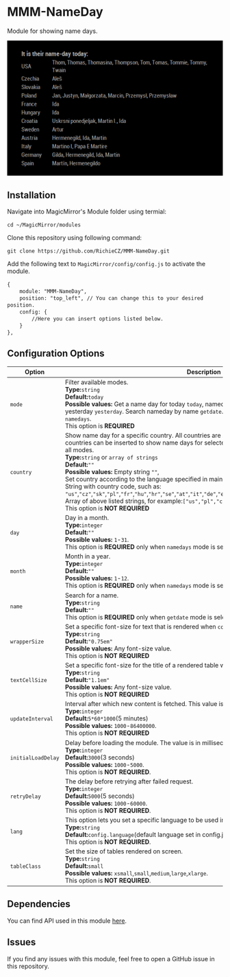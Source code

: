 # MMM-NameDay
Module for showing name days. 

![module MMM-NameDay](screenshots/screenshot.png)

## Installation
Navigate into MagicMirror's Module folder using termial:
```
cd ~/MagicMirror/modules
```
Clone this repository using following command: 
```
git clone https://github.com/RichieCZ/MMM-NameDay.git
```
Add the following text to ```MagicMirror/config/config.js``` to activate the module.
```
{
    module: "MMM-NameDay",
    position: "top_left", // You can change this to your desired position.
    config: {
        //Here you can insert options listed below.
    }
},
```
## Configuration Options
| Option                  | Description                                                                                                                                                                                                                                                                                                                                                                                                                                                                                                                                                                                                                                                                                                                           |
| ------------------------| ------------------------------------------------------------------------------------------------------------------------------------------------------------------------------------------------------------------------------------------------------------------------------------------------------------------------------------------------------------------------------------------------------------------------------------------------------------------------------------------------------------------------------------------------------------------------------------------------------------------------------------------------------------------------------------------------------------------------------------- |
| ```mode```              | Filter available modes.<br/> **Type:**```string```<br/> **Default:**```today```<br/>**Possible values:** Get a name day for today ```today```, nameday for tomorrow ```tomorrow```, nameday for yesterday ```yesterday```. Search nameday by name ```getdate```. Get a nameday for a specific day ```namedays```.<br/> This option is **REQUIRED**                                                                                                                                                                                                                                                                                                                                                                                    |
| ```country```           | Show name day for a specific country. All countries are shown if no country is selected. Array of countries can be inserted to show name days for selected countries. This option can be used with all modes.<br/> **Type:**```string``` or ```array of strings```<br/> **Default:**```""```<br/>**Possible values:** Empty string ```""```,<br/>Set country according to the language specified in main config file```"default"```,<br/> String with country code, such as: ```"us"```,```"cz"```,```"sk"```,```"pl"```,```"fr"```,```"hu"```,```"hr"```,```"se"```,```"at"```,```"it"```,```"de"```,```"es"```,```"lv"```,```"ru"```,```"lt"```,```"gr"```,```"fi"```,```"ee"```,```"dk"```,```"bg"```,<br/> Array of above listed strings, for example:```["us","pl","cz"]``` etc. <br/>This option is **NOT REQUIRED**    |
| ```day```               | Day in a month.<br/> **Type:**```integer```<br/> **Default:**```""```<br/>**Possible values:** ```1```-```31```.<br/> This option is **REQUIRED** only when ```namedays``` mode is selected.   |
| ```month```             | Month in a year.<br/> **Type:**```integer```<br/> **Default:**```""```<br/>**Possible values:** ```1```-```12```.<br/> This option is **REQUIRED** only when ```namedays``` mode is selected.   |
| ```name```              | Search for a name.<br/> **Type:**```string```<br/> **Default:**```""```<br/>This option is **REQUIRED** only when ```getdate``` mode is selected.   |
| ```wrapperSize```       | Set a specific font-size for text that is rendered when ```country``` option is not ```""``` .<br/> **Type:**```string```<br/> **Default:**```"0.75em"```<br/>**Possible values:** Any font-size value.<br/> This option is **NOT REQUIRED**    |
| ```textCellSize```      | Set a specific font-size for the title of a rendered table when ```country``` option is ```""``` .<br/> **Type:**```string```<br/> **Default:**```"1.1em"```<br/>**Possible values:** Any font-size value.<br/> This option is **NOT REQUIRED**    |
| ```updateInterval```    | Interval after which new content is fetched. This value is in milliseconds.<br/> **Type:**```integer```<br/> **Default:**```5*60*1000```(5 minutes)<br/>**Possible values:** ```1000```-```86400000```.<br/> This option is **NOT REQUIRED** |
| ```initialLoadDelay```  | Delay before loading the module. The value is in milliseconds.<br/> **Type:**```integer```<br/> **Default:**```3000```(3 seconds)<br/>**Possible values:** ```1000```-```5000```.<br/> This option is **NOT REQUIRED**. |
| ```retryDelay```        | The delay before retrying after failed request.<br/> **Type:**```integer```<br/> **Default:**```5000```(5 seconds)<br/>**Possible values:** ```1000```-```60000```.<br/> This option is **NOT REQUIRED**. |
| ```lang```              | This option lets you set a specific language to be used in this module.<br/> **Type:**```string```<br/> **Default:**```config.language```(default language set in config.js)<br/> This option is **NOT REQUIRED**. |
| ```tableClass```        | Set the size of tables rendered on screen.<br/> **Type:**```string```<br/> **Default:**```small```<br/>**Possible values:** ```xsmall```,```small```,```medium```,```large```,```xlarge```.<br/> This option is **NOT REQUIRED**. |

## Dependencies 
You can find API used in this module [here](https://api.abalin.net).

## Issues
If you find any issues with this module, feel free to open a GitHub issue in this repository. 
